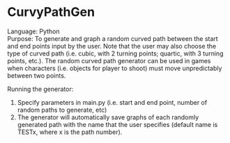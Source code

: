 # CurvyPathGen
Language: Python  
Purpose: To generate and graph a random curved path between the start and end points input by the user. Note that the user may also choose the type of curved path (i.e. cubic, with 2 turning points; quartic, with 3 turning points, etc.). The random curved path generator can be used in games when characters (i.e. objects for player to shoot) must move unpredictably between two points.  

Running the generator: 
1. Specify parameters in main.py (i.e. start and end point, number of random paths to generate, etc) 
2. The generator will automatically save graphs of each randomly generated path with the name that the user specifies (default name is TESTx, where x is the path number). 

